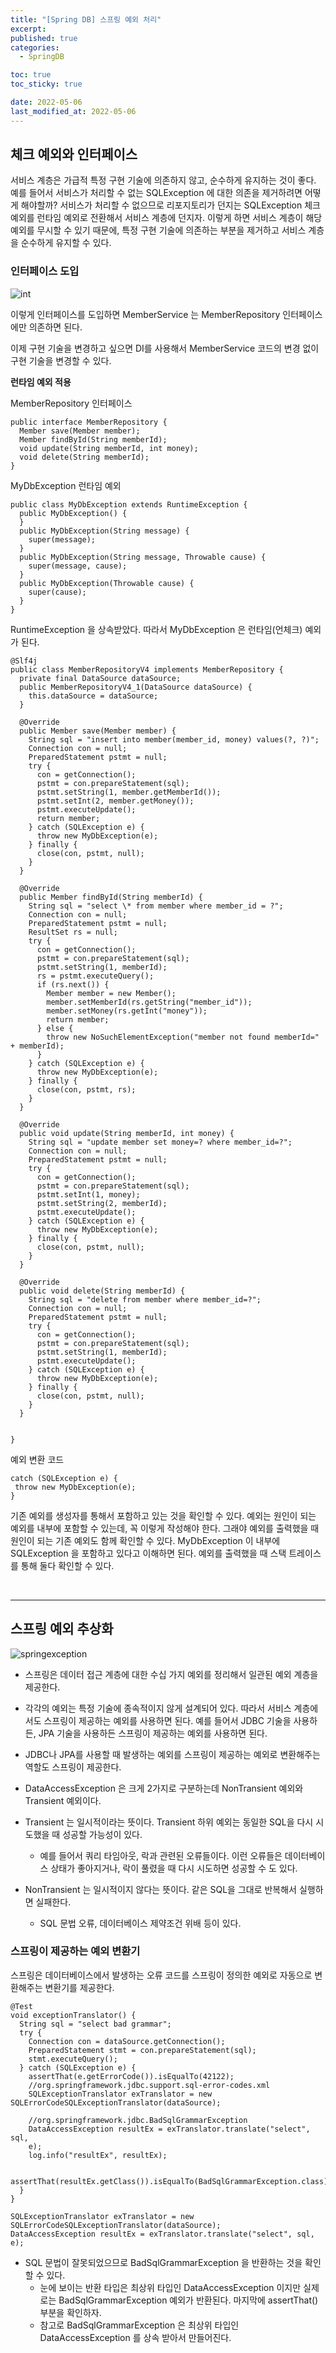 ```yaml
---
title: "[Spring DB] 스프링 예외 처리"
excerpt:
published: true
categories:
  - SpringDB

toc: true
toc_sticky: true

date: 2022-05-06
last_modified_at: 2022-05-06
---
```


## 체크 예외와 인터페이스

서비스 계층은 가급적 특정 구현 기술에 의존하지 않고, 순수하게 유지하는 것이 좋다. 예를 들어서 서비스가 처리할 수 없는 SQLException 에 대한 의존을 제거하려면 어떻게 해야할까? 서비스가 처리할 수 없으므로 리포지토리가 던지는 SQLException 체크 예외를 런타임 예외로 전환해서 서비스 계층에 던지자.
이렇게 하면 서비스 계층이 해당 예외를 무시할 수 있기 때문에, 특정 구현 기술에 의존하는 부분을 제거하고 서비스 계층을 순수하게 유지할 수 있다.

### 인터페이스 도입

![int](../../images/int.PNG)

이렇게 인터페이스를 도입하면 MemberService 는 MemberRepository 인터페이스에만 의존하면 된다.

이제 구현 기술을 변경하고 싶으면 DI를 사용해서 MemberService 코드의 변경 없이 구현 기술을 변경할 수 있다.

**런타임 예외 적용**

MemberRepository 인터페이스

```
public interface MemberRepository {
  Member save(Member member);
  Member findById(String memberId);
  void update(String memberId, int money);
  void delete(String memberId);
}
```

MyDbException 런타임 예외

```
public class MyDbException extends RuntimeException {
  public MyDbException() {
  }
  public MyDbException(String message) {
    super(message);
  }
  public MyDbException(String message, Throwable cause) {
    super(message, cause);
  }
  public MyDbException(Throwable cause) {
    super(cause);
  }
}
```

RuntimeException 을 상속받았다. 따라서 MyDbException 은 런타임(언체크) 예외가 된다.

```
@Slf4j
public class MemberRepositoryV4 implements MemberRepository {
  private final DataSource dataSource;
  public MemberRepositoryV4_1(DataSource dataSource) {
    this.dataSource = dataSource;
  }

  @Override
  public Member save(Member member) {
    String sql = "insert into member(member_id, money) values(?, ?)";
    Connection con = null;
    PreparedStatement pstmt = null;
    try {
      con = getConnection();
      pstmt = con.prepareStatement(sql);
      pstmt.setString(1, member.getMemberId());
      pstmt.setInt(2, member.getMoney());
      pstmt.executeUpdate();
      return member;
    } catch (SQLException e) {
      throw new MyDbException(e);
    } finally {
      close(con, pstmt, null);
    }
  }

  @Override
  public Member findById(String memberId) {
    String sql = "select \* from member where member_id = ?";
    Connection con = null;
    PreparedStatement pstmt = null;
    ResultSet rs = null;
    try {
      con = getConnection();
      pstmt = con.prepareStatement(sql);
      pstmt.setString(1, memberId);
      rs = pstmt.executeQuery();
      if (rs.next()) {
        Member member = new Member();
        member.setMemberId(rs.getString("member_id"));
        member.setMoney(rs.getInt("money"));
        return member;
      } else {
        throw new NoSuchElementException("member not found memberId=" + memberId);
      }
    } catch (SQLException e) {
      throw new MyDbException(e);
    } finally {
      close(con, pstmt, rs);
    }
  }

  @Override
  public void update(String memberId, int money) {
    String sql = "update member set money=? where member_id=?";
    Connection con = null;
    PreparedStatement pstmt = null;
    try {
      con = getConnection();
      pstmt = con.prepareStatement(sql);
      pstmt.setInt(1, money);
      pstmt.setString(2, memberId);
      pstmt.executeUpdate();
    } catch (SQLException e) {
      throw new MyDbException(e);
    } finally {
      close(con, pstmt, null);
    }
  }

  @Override
  public void delete(String memberId) {
    String sql = "delete from member where member_id=?";
    Connection con = null;
    PreparedStatement pstmt = null;
    try {
      con = getConnection();
      pstmt = con.prepareStatement(sql);
      pstmt.setString(1, memberId);
      pstmt.executeUpdate();
    } catch (SQLException e) {
      throw new MyDbException(e);
    } finally {
      close(con, pstmt, null);
    }
  }


}
```

예외 변환 코드

```
catch (SQLException e) {
 throw new MyDbException(e);
}
```

기존 예외를 생성자를 통해서 포함하고 있는 것을 확인할 수 있다. 예외는 원인이 되는 예외를 내부에 포함할 수 있는데, 꼭 이렇게 작성해야 한다. 그래야 예외를 출력했을 때 원인이 되는 기존 예외도 함께 확인할 수 있다.
MyDbException 이 내부에 SQLException 을 포함하고 있다고 이해하면 된다. 예외를 출력했을 때 스택 트레이스를 통해 둘다 확인할 수 있다.

<br>
<hr>

## 스프링 예외 추상화

![springexception](../../images/springexception.PNG)

- 스프링은 데이터 접근 계층에 대한 수십 가지 예외를 정리해서 일관된 예외 계층을 제공한다.
- 각각의 예외는 특정 기술에 종속적이지 않게 설계되어 있다. 따라서 서비스 계층에서도 스프링이 제공하는 예외를 사용하면 된다. 예를 들어서 JDBC 기술을 사용하든, JPA 기술을 사용하든 스프링이 제공하는 예외를 사용하면 된다.
- JDBC나 JPA를 사용할 때 발생하는 예외를 스프링이 제공하는 예외로 변환해주는 역할도 스프링이 제공한다.

- DataAccessException 은 크게 2가지로 구분하는데 NonTransient 예외와 Transient 예외이다.
- Transient 는 일시적이라는 뜻이다. Transient 하위 예외는 동일한 SQL을 다시 시도했을 때 성공할 가능성이 있다.
  - 예를 들어서 쿼리 타임아웃, 락과 관련된 오류들이다. 이런 오류들은 데이터베이스 상태가 좋아지거나, 락이 풀렸을 때 다시 시도하면 성공할 수 도 있다.
- NonTransient 는 일시적이지 않다는 뜻이다. 같은 SQL을 그대로 반복해서 실행하면 실패한다.
  - SQL 문법 오류, 데이터베이스 제약조건 위배 등이 있다.

### 스프링이 제공하는 예외 변환기

스프링은 데이터베이스에서 발생하는 오류 코드를 스프링이 정의한 예외로 자동으로 변환해주는 변환기를 제공한다.

```
@Test
void exceptionTranslator() {
  String sql = "select bad grammar";
  try {
    Connection con = dataSource.getConnection();
    PreparedStatement stmt = con.prepareStatement(sql);
    stmt.executeQuery();
  } catch (SQLException e) {
    assertThat(e.getErrorCode()).isEqualTo(42122);
    //org.springframework.jdbc.support.sql-error-codes.xml
    SQLExceptionTranslator exTranslator = new SQLErrorCodeSQLExceptionTranslator(dataSource);

    //org.springframework.jdbc.BadSqlGrammarException
    DataAccessException resultEx = exTranslator.translate("select", sql,
    e);
    log.info("resultEx", resultEx);

    assertThat(resultEx.getClass()).isEqualTo(BadSqlGrammarException.class);
  }
}
```

```
SQLExceptionTranslator exTranslator = new SQLErrorCodeSQLExceptionTranslator(dataSource);
DataAccessException resultEx = exTranslator.translate("select", sql, e);
```

- SQL 문법이 잘못되었으므로 BadSqlGrammarException 을 반환하는 것을 확인할 수 있다.
  - 눈에 보이는 반환 타입은 최상위 타입인 DataAccessException 이지만 실제로는 BadSqlGrammarException 예외가 반환된다. 마지막에 assertThat() 부분을 확인하자.
  - 참고로 BadSqlGrammarException 은 최상위 타입인 DataAccessException 를 상속 받아서 만들어진다.
